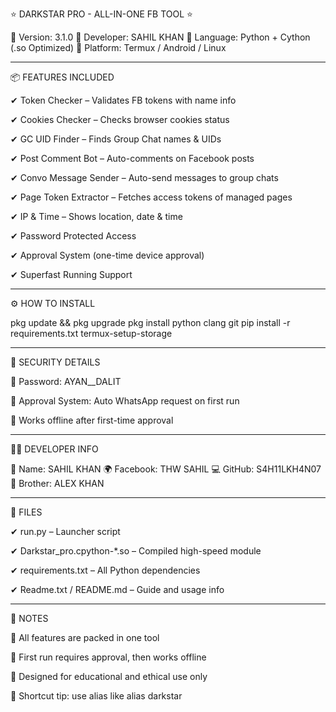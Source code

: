 
⭐ DARKSTAR PRO - ALL-IN-ONE FB TOOL ⭐

🔰 Version: 3.1.0
🔰 Developer: SAHIL KHAN
🔰 Language: Python + Cython (.so Optimized)
🔰 Platform: Termux / Android / Linux


---

📦 FEATURES INCLUDED

✔ Token Checker – Validates FB tokens with name info

✔ Cookies Checker – Checks browser cookies status

✔ GC UID Finder – Finds Group Chat names & UIDs

✔ Post Comment Bot – Auto-comments on Facebook posts

✔ Convo Message Sender – Auto-send messages to group chats

✔ Page Token Extractor – Fetches access tokens of managed pages

✔ IP & Time  – Shows location, date & time

✔ Password Protected Access

✔ Approval System (one-time device approval)

✔ Superfast Running Support 



---

⚙ HOW TO INSTALL

pkg update && pkg upgrade
pkg install python clang git
pip install -r requirements.txt
termux-setup-storage


---

🔐 SECURITY DETAILS

🔑 Password: AYAN__DALIT

📲 Approval System: Auto WhatsApp request on first run

📌 Works offline after first-time approval



---

🧑‍💻 DEVELOPER INFO

👤 Name: SAHIL KHAN
🌍 Facebook: THW SAHIL
💻 GitHub: S4H11LKH4N07
🤝 Brother: ALEX KHAN


---

📁 FILES

✔ run.py – Launcher script

✔ Darkstar_pro.cpython-*.so – Compiled high-speed module

✔ requirements.txt – All Python dependencies

✔ Readme.txt / README.md – Guide and usage info



---

💬 NOTES

🔹 All features are packed in one tool

🔹 First run requires approval, then works offline

🔹 Designed for educational and ethical use only

🔹 Shortcut tip: use alias like alias darkstar
